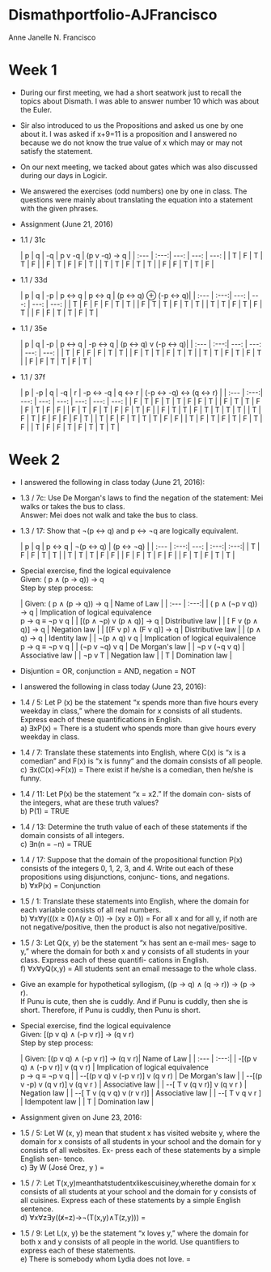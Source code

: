 # Dismathportfolio-AJFrancisco
Anne Janelle N. Francisco

# Week 1
- During our first meeting, we had a short seatwork just to recall the topics about Dismath. I was able to answer number 10 which was about the Euler.
- Sir also introduced to us the Propositions and asked us one by one about it. I was asked if x+9=11 is a proposition and I answered no because we do not know the true value of x which may or may not satisfy the statement.
- On our next meeting, we tacked about gates which was also discussed during our days in Logicir. 
- We answered the exercises (odd numbers) one by one in class. The questions were mainly about translating the equation into a statement with the given phrases. 



- Assignment (June 21, 2016)
- 1.1 / 31c

  | p | q | -q | p v -q | (p v -q) → q |
| :--- | :---:| ---: | ---: | ---: |
| T | F | T | T | F |
| F | T | F | F | T |
| T | T | F | T | T |
| F | F | T | T | F |

- 1.1 / 33d

  | p | q | -p | p ↔ q | p ↔ q | (p ↔ q)  ⊕  (-p ↔ q)|
| :--- | :---:| ---: | ---: | ---: | ---: |
| T | F | F | F | T | T |
| F | T | T | F | T | T |
| T | T | F | T | F | T |
| F | F | T | T | F | T |

- 1.1 / 35e

  | p | q | -p | p ↔ q | -p ↔ q | (p ↔ q) v (-p ↔ q)|
| :--- | :---:| ---: | ---: | ---: | ---: |
| T | F | F | F | T | T |
| F | T | T | F | T | T |
| T | T | F | T | F | T |
| F | F | T | T | F | T |

- 1.1 / 37f

  | p | -p | q | -q | r | -p ↔ -q | q ↔ r | (-p ↔ -q) ↔ (q ↔ r) |
| :--- | :---:| ---: | ---: | ---: | ---: | ---: | ---: |
| F | T | F | T | T | F | F | T |
| F | T | T | F | F | T | F | F |
| F | T | F | T | F | F | T | F |
| F | T | T | F | T | T | T | T |
| T | F | T | F | F | F | F | T |
| T | F | F | T | T | T | F | F | 
| T | F | T | F | T | F | T | F |
| T | F | F | T | F | T | T | T |


# Week 2
- I answered the following in class today (June 21, 2016):


- 1.3 / 7c: Use De Morgan's laws to find the negation of the statement: Mei walks or takes the bus to class. <br> Answer: Mei does not walk and take the bus to class.

- 1.3 / 17: Show that ¬(p ↔ q) and p ↔ ¬q are logically equivalent.

  | p | q | p ↔ q | ¬(p ↔ q) | (p ↔ ¬q) |
| :--- | :---:| ---: | :---:| :---:|
| T | F | F | T | T |
| T | T | T | F | F |
| F | F | T | F | F |
| F | T | F | T | T |

- Special exercise, find the logical equivalence <br> Given: ( p ∧ (p → q)) → q <br> Step by step process:

  | Given: ( p ∧ (p → q)) → q | Name of Law |
| :--- | :---:|
| ( p ∧ (¬p v q)) → q | Implication of logical equivalence <br> p → q ≡ ¬p v q |
| [(p ∧ ¬p) v (p ∧ q)] → q | Distributive law |
| [ F v (p ∧ q)] → q | Negation law |
| [(F v p) ∧ (F v q)] → q | Distributive law |
| (p ∧ q) → q | Identity law |
| ¬(p ∧ q) v q | Implication of logical equivalence <br> p → q ≡ ¬p v q |
| (¬p v ¬q) v q | De Morgan's law |
| ¬p v (¬q v q) | Associative law |
| ¬p v T | Negation law |
| T | Domination law |

- Disjuntion = OR, conjunction = AND, negation = NOT
- I answered the following in class today (June 23, 2016):

- 1.4 / 5: Let P (x) be the statement “x spends more than five hours every weekday in class,” where the domain for x consists of all students. Express each of these quantifications in English.<br> a) ∃xP(x) = There is a student who spends more than give hours every weekday in class.

- 1.4 / 7: Translate these statements into English, where C(x) is “x is a comedian” and F(x) is “x is funny” and the domain consists of all people.<br> c) ∃x(C(x)→F(x)) = There exist if he/she is a comedian, then he/she is funny.

- 1.4 / 11: Let P(x) be the statement “x = x2.” If the domain con- sists of the integers, what are these truth values?<br> b) P(1) = TRUE

- 1.4 / 13: Determine the truth value of each of these statements if the domain consists of all integers.<br> c) ∃n(n = −n) = TRUE

- 1.4 / 17: Suppose that the domain of the propositional function P(x) consists of the integers 0, 1, 2, 3, and 4. Write out each of these propositions using disjunctions, conjunc- tions, and negations.<br> b) ∀xP(x) = Conjunction

- 1.5 / 1: Translate these statements into English, where the domain for each variable consists of all real numbers.<br> b) ∀x∀y(((x ≥ 0)∧(y ≥ 0)) → (xy ≥ 0)) = For all x and for all y, if noth are not negative/positive, then the product is also not negative/positive.

- 1.5 / 3: Let Q(x, y) be the statement “x has sent an e-mail mes- sage to y,” where the domain for both x and y consists of all students in your class. Express each of these quantifi- cations in English.<br> f) ∀x∀yQ(x,y) = All students sent an email message to the whole class.

- Give an example for hypothetical syllogism, ((p → q) ∧ (q → r)) → (p → r).<br> If Punu is cute, then she is cuddly. And if Punu is cuddly, then she is short. Therefore, if Punu is cuddly, then Punu is short.

- Special exercise, find the logical equivalence <br> Given: [(p v q) ∧ (-p v r)] → (q v r)<br> Step by step process:

  | Given: [(p v q) ∧ (-p v r)] → (q v r)| Name of Law |
| :--- | :---:|
| -[(p v q) ∧ (-p v r)] v (q v r) | Implication of logical equivalence <br> p → q ≡ ¬p v q |
| --[(p v q) v (-p v r)] v (q v r) | De Morgan's law |
| --[(p v -p) v (q v r)] v (q v r ) | Associative law |
| --[ T v (q v r)] v (q v r ) | Negation law |
| --[ T v (q v q) v (r v r)] | Associative law |
| --[ T v q v r ] | Idempotent law |
| T | Domination law |

- Assignment given on June 23, 2016:

- 1.5 / 5: Let W (x, y) mean that student x has visited website y, where the domain for x consists of all students in your school and the domain for y consists of all websites. Ex- press each of these statements by a simple English sen-
tence.<br> c) ∃y W (José Orez, y ) = 

- 1.5 / 7: Let T(x,y)meanthatstudentxlikescuisiney,wherethe domain for x consists of all students at your school and the domain for y consists of all cuisines. Express each of these statements by a simple English sentence.<br> d) ∀x∀z∃y((x̸=z)→¬(T(x,y)∧T(z,y))) =

- 1.5 / 9: Let L(x, y) be the statement “x loves y,” where the domain for both x and y consists of all people in the world. Use quantifiers to express each of these statements.<br> e) There is somebody whom Lydia does not love. = 

